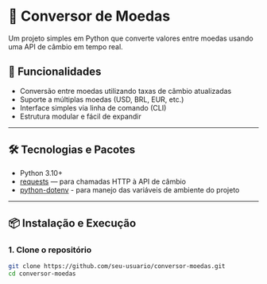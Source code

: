 # 💱 Conversor de Moedas

Um projeto simples em Python que converte valores entre moedas usando uma API de câmbio em tempo real.

## 📌 Funcionalidades

- Conversão entre moedas utilizando taxas de câmbio atualizadas
- Suporte a múltiplas moedas (USD, BRL, EUR, etc.)
- Interface simples via linha de comando (CLI)
- Estrutura modular e fácil de expandir

---

## 🛠️ Tecnologias e Pacotes

- Python 3.10+
- [requests](https://pypi.org/project/requests/) — para chamadas HTTP à API de câmbio
- [python-dotenv](https://pypi.org/project/python-dotenv/) - para manejo das variáveis de ambiente do projeto

---

## 📦 Instalação e Execução

### 1. Clone o repositório

```bash
git clone https://github.com/seu-usuario/conversor-moedas.git
cd conversor-moedas
